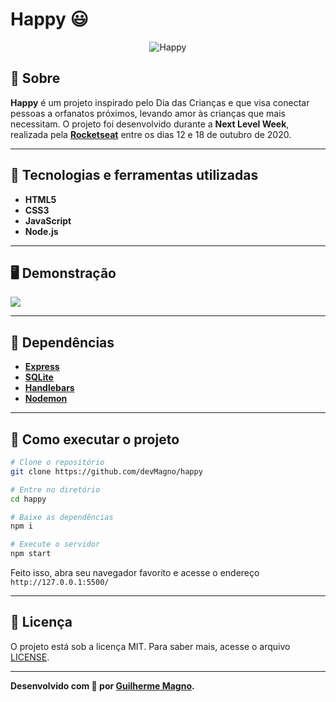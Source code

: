 # Happy 😃
<p align="center">
	<img src="https://i.imgur.com/nnGVq2Q.png" alt="Happy" title="Happy">
</p>

## 📖 Sobre   
**Happy** é um projeto inspirado pelo Dia das Crianças e que visa conectar pessoas a orfanatos próximos, levando amor às crianças que mais necessitam. O projeto foi desenvolvido durante a **Next Level Week**, realizada pela **[Rocketseat](https://github.com/Rocketseat)** entre os dias 12 e 18 de outubro de 2020.

---

## 🚀 Tecnologias e ferramentas utilizadas
- **HTML5**
- **CSS3**
- **JavaScript**
- **Node.js**


---

## 🖥️ Demonstração

![](https://i.imgur.com/zx3RbMh.png)


---

## 🧰 Dependências

- **[Express](https://expressjs.com/pt-br/)**
- **[SQLite](https://www.sqlite.org/index.html)**
- **[Handlebars](https://handlebarsjs.com/)**
- **[Nodemon](https://nodemon.io/)**

---


## 🔧 Como executar o projeto

```bash
# Clone o repositório
git clone https://github.com/devMagno/happy

# Entre no diretório
cd happy

# Baixe as dependências
npm i

# Execute o servidor
npm start
```
Feito isso, abra seu navegador favorito e acesse o endereço `http://127.0.0.1:5500/`

---

## 📝 Licença

O projeto está sob a licença MIT. Para saber mais, acesse o arquivo [LICENSE](https://github.com/devMagno/happy/blob/main/LICENSE).

---
**Desenvolvido com 💙 por [Guilherme Magno](https://github.com/devmagno/).**
